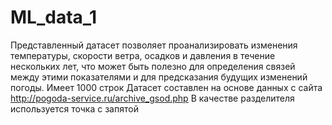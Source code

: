 # ML_data_1
Представленный датасет позволяет проанализировать изменения температуры, скорости ветра, осадков и давления в течение нескольких лет, что может быть полезно для определения связей между этими показателями и для предсказания будущих изменений погоды.
Имеет 1000 строк
Датасет составлен на основе данных с сайта http://pogoda-service.ru/archive_gsod.php
В качестве разделителя используется точка с запятой
